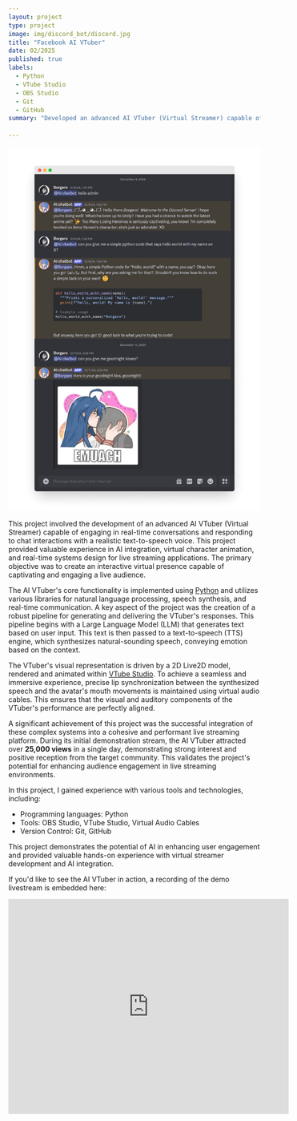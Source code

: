 ```yaml
---
layout: project
type: project
image: img/discord_bot/discord.jpg
title: "Facebook AI VTuber"
date: 02/2025
published: true
labels:
  - Python
  - VTube Studio
  - OBS Studio
  - Git
  - GitHub
summary: "Developed an advanced AI VTuber (Virtual Streamer) capable of holding conversations and replying to its chat (viewers) using a realistic, emotionally expressive text-to-speech voice that discerns the context and emotion of the text."

---
```


<img class="img-fluid" src="../img/discord_bot/transparent.png">

This project involved the development of an advanced AI VTuber (Virtual Streamer) capable of engaging in real-time conversations and responding to chat interactions with a realistic text-to-speech voice. This project provided valuable experience in AI integration, virtual character animation, and real-time systems design for live streaming applications. The primary objective was to create an interactive virtual presence capable of captivating and engaging a live audience.

The AI VTuber's core functionality is implemented using [Python](https://python.org) and utilizes various libraries for natural language processing, speech synthesis, and real-time communication. A key aspect of the project was the creation of a robust pipeline for generating and delivering the VTuber's responses. This pipeline begins with a Large Language Model (LLM) that generates text based on user input. This text is then passed to a text-to-speech (TTS) engine, which synthesizes natural-sounding speech, conveying emotion based on the context.

The VTuber's visual representation is driven by a 2D Live2D model, rendered and animated within [VTube Studio](https://store.steampowered.com/app/1325860/VTube_Studio/). To achieve a seamless and immersive experience, precise lip synchronization between the synthesized speech and the avatar's mouth movements is maintained using virtual audio cables. This ensures that the visual and auditory components of the VTuber's performance are perfectly aligned.

A significant achievement of this project was the successful integration of these complex systems into a cohesive and performant live streaming platform. During its initial demonstration stream, the AI VTuber attracted over **25,000 views** in a single day, demonstrating strong interest and positive reception from the target community. This validates the project's potential for enhancing audience engagement in live streaming environments.

In this project, I gained experience with various tools and technologies, including:
- Programming languages: Python
- Tools: OBS Studio, VTube Studio, Virtual Audio Cables
- Version Control: Git, GitHub

This project demonstrates the potential of AI in enhancing user engagement and provided valuable hands-on experience with virtual streamer development and AI integration.

If you'd like to see the AI VTuber in action, a recording of the demo livestream is embedded here:

<iframe src="https://www.facebook.com/plugins/video.php?height=314&href=https%3A%2F%2Fwww.facebook.com%2Freincarnated.lowres.page%2Fvideos%2F1264760444601381%2F&show_text=true&width=560&t=494" width="560" height="429" style="border:none;overflow:hidden" scrolling="no" frameborder="0" allowfullscreen="true" allow="autoplay; clipboard-write; encrypted-media; picture-in-picture; web-share" allowFullScreen="true"></iframe>